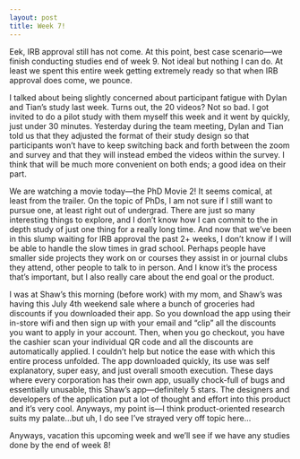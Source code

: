 ```yaml
---
layout: post
title: Week 7!
---
```


Eek, IRB approval still has not come. At this point, best case scenario—we finish conducting studies end of week 9. Not ideal but nothing I can do. At least we spent this entire week getting extremely ready so that when IRB approval does come, we pounce. 

I talked about being slightly concerned about participant fatigue with Dylan and Tian’s study last week. Turns out, the 20 videos? Not so bad. I got invited to do a pilot study with them myself this week and it went by quickly, just under 30 minutes. Yesterday during the team meeting, Dylan and Tian told us that they adjusted the format of their study design so that participants won’t have to keep switching back and forth between the zoom and survey and that they will instead embed the videos within the survey. I think that will be much more convenient on both ends; a good idea on their part. 

We are watching a movie today—the PhD Movie 2! It seems comical, at least from the trailer. On the topic of PhDs, I am not sure if I still want to pursue one, at least right out of undergrad. There are just so many interesting things to explore, and I don’t know how I can commit to the in depth study of just one thing for a really long time. And now that we’ve been in this slump waiting for IRB approval the past 2+ weeks, I don’t know if I will be able to handle the slow times in grad school. Perhaps people have smaller side projects they work on or courses they assist in or journal clubs they attend, other people to talk to in person. And I know it’s the process that’s important, but I also really care about the end goal or the product. 

I was at Shaw’s this morning (before work) with my mom, and Shaw’s was having this July 4th weekend sale where a bunch of groceries had discounts if you downloaded their app. So you download the app using their in-store wifi and then sign up with your email and “clip” all the discounts you want to apply in your account. Then, when you go checkout, you have the cashier scan your individual QR code and all the discounts are automatically applied. I couldn’t help but notice the ease with which this entire process unfolded. The app downloaded quickly, its use was self explanatory, super easy, and just overall smooth execution. These days where every corporation has their own app, usually chock-full of bugs and essentially unusable, this Shaw’s app—definitely 5 stars. The designers and developers of the application put a lot of thought and effort into this product and it’s very cool. Anyways, my point is—I think product-oriented research suits my palate...but uh, I do see I’ve strayed very off topic here… 

Anyways, vacation this upcoming week and we’ll see if we have any studies done by the end of week 8! 
